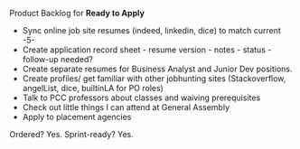 Product Backlog for __Ready to Apply__

- Sync online job site resumes (indeed, linkedin, dice) to match current -5-
- Create application record sheet - resume version - notes - status - follow-up needed?
- Create separate resumes for Business Analyst and Junior Dev positions.
- Create profiles/ get familiar with other jobhunting sites (Stackoverflow, angelList, dice, builtinLA for PO roles)
- Talk to PCC professors about classes and waiving prerequisites
- Check out little things I can attend at General Assembly
- Apply to placement agencies

Ordered? Yes.
Sprint-ready? Yes.
